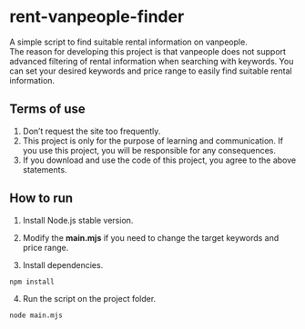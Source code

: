 # rent-vanpeople-finder

A simple script to find suitable rental information on vanpeople.  
The reason for developing this project is that vanpeople does not support advanced filtering of rental information when searching with keywords.
You can set your desired keywords and price range to easily find suitable rental information.

## Terms of use

1. Don’t request the site too frequently.
2. This project is only for the purpose of learning and communication. If you use this project, you will be responsible for any consequences.
3. If you download and use the code of this project, you agree to the above statements.

## How to run

1. Install Node.js stable version.
2. Modify the **main.mjs** if you need to change the target keywords and price range.

3. Install dependencies.

```bash
npm install
```

4. Run the script on the project folder.

```bash
node main.mjs
```
